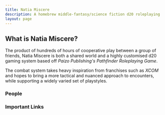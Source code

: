 ```yaml
---
title: Natia Miscere
description: A homebrew middle-fantasy/science fiction d20 roleplaying game system based from Pathfinder
layout: page
---
```


## What is Natia Miscere?

The product of hundreds of hours of cooperative play between a group of friends, Natia Miscere is both a shared world and a highly customised d20 gaming system based off *Paizo Publishing's Pathfinder Roleplaying Game*.

The combat system takes heavy inspiration from franchises such as *XCOM* and hopes to bring a more tactical and nuanced approach to encounters, while supporting a widely varied set of playstyles.

### People

### Important Links

